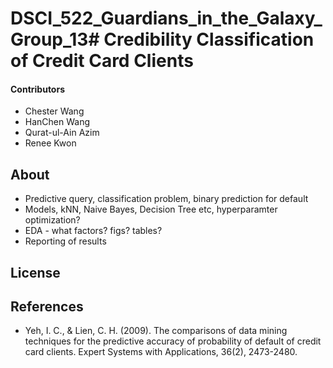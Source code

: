 # DSCI_522_Guardians_in_the_Galaxy_Group_13# Credibility Classification of Credit Card Clients 

#### Contributors

- Chester Wang
- HanChen Wang
- Qurat-ul-Ain Azim
- Renee Kwon

## About

- Predictive query, classification problem, binary prediction for default
- Models, kNN, Naive Bayes, Decision Tree etc, hyperparamter optimization?
- EDA - what factors? figs?  tables?
- Reporting of results

## License

## References

- Yeh, I. C., & Lien, C. H. (2009). The comparisons of data mining techniques for the predictive accuracy of probability of default of credit card clients. Expert Systems with Applications, 36(2), 2473-2480.

